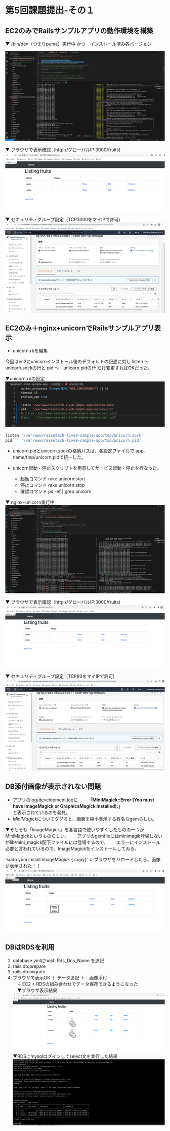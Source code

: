 # 第5回課題提出-その１

## EC2のみでRailsサンプルアプリの動作環境を構築

▼ /bin/dev（つまりpuma）実行中  かつ　インストール済み各バージョン

![each-ver_and_bin-dev.png](./files/each-ver_and_bin-dev.png)

▼ ブラウザで表示確認（http://グローバルIP:3000/fruits)
![http-gip3000-fruits.png](./files//http-gip3000-fruits.png)


▼ セキュリティグループ設定（TCP3000をマイIPで許可)
![sg-permit-tcp3000](./files/sg-permit-tcp3000.png)


## EC2のみ＋nginx+unicornでRailsサンプルアプリ表示

- unicorn.rbを編集

今回はec2にunicornインストール後のデフォルトの記述に対し
listen 〜　unicorn.sockの行と
pid    〜　unicorn.pidの行
だけ変更すればOKだった。

▼unicorn.rbの設定
![unicorn.rb.png](./files/unicorn.rb.png)　

```unicorn.rb {.copy}
listen '/var/www/raisetech-live8-sample-app/tmp/unicorn.sock'
pid    '/var/www/raisetech-live8-sample-app/tmp/unicorn.pid'
```

- unicorn.pidとunicorn.sockの格納パスは、各設定ファイルで app-name/tmp/unicorn.pidで統一した。
- unicorn起動・停止スクリプトを用意してサービス起動・停止を行なった。  
  
    - 起動コマンド rake unicorn:start  
    - 停止コマンド rake unicorn:stop  
    - 確認コマンド ps -ef | grep unicorn  

▼ nginx+unicorn実行中
![running-nginx+unicrn.png](./files/running-nginx+unicrn.png)

▼ ブラウザで表示確認（http://グローバルIP:3000/fruits)
![http-gip-fruits-nginx+unicorn.png](./files/http-gip-fruits-nginx+unicorn.png)


▼ セキュリティグループ設定（TCP80をマイIPで許可)
![sg-permit-tcp80.png](./files/sg-permit-tcp80.png)


## DB添付画像が表示されない問題
- アプリのlog/development.logに　　
**「MiniMagick::Error (You must have ImageMagick or GraphicsMagick installed):」**  
と表示されているのを発見。
- *MiniMagick*についてググると、画面を縮小表示する有名なgemらしい。  

▼そもそも「ImageMagick」を各言語で使いやすくしたものの一つがMiniMagickというものらしい。　　
アプリのgemfileにはminimagik登場しないがlib/mini_magick配下ファイルには登場するので、　　
エラーにインストール必要と言われているので、ImageMagickをインストールしてみる。

'sudo yum install ImageMagick {.copy}'
 ↓ ブラウザをリロードしたら、画像が表示された！！
![image_ok.png](./files/image_ok.png)


## DBはRDSを利用

1. database.ymlにhost: Rds_Dns_Name を追記
2. rails db:prepare
3. rails db:migrate
4. ブラウザで表示OK ＋ データ追記 ＋　画像添付  
　↓ EC2 + RDSの組み合わせでデータ保存できるようになった  
　▼ブラウザ表示結果
![rdb-image-ok.png](./files/rdb-image-ok.png)
　▼RDSにmysqlログインしてselect文を実行した結果
![rds-sql-result.png](./files/rds-sql-result.png)



